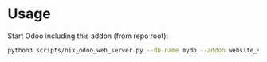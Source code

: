 # Usage

Start Odoo including this addon (from repo root):

```bash
python3 scripts/nix_odoo_web_server.py --db-name mydb --addon website_sale_stock_wishlist
```
